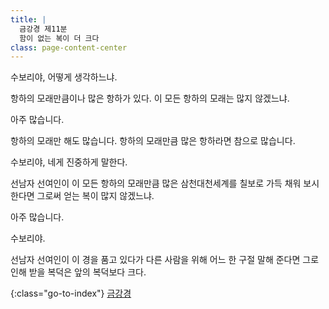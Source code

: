 ```yaml
---
title: |
  금강경 제11분
  함이 없는 복이 더 크다
class: page-content-center
---
```


수보리야, 어떻게 생각하느냐.

항하의 모래만큼이나 많은 항하가 있다.
이 모든 항하의 모래는 많지 않겠느냐.

아주 많습니다.

항하의 모래만 해도 많습니다.
항하의 모래만큼 많은 항하라면 참으로 많습니다.

수보리야, 네게 진중하게 말한다.

선남자 선여인이
이 모든 항하의 모래만큼 많은 삼천대천세계를
칠보로 가득 채워 보시한다면
그로써 얻는 복이 많지 않겠느냐.

아주 많습니다.

수보리야.

선남자 선여인이 이 경을 품고 있다가
다른 사람을 위해 어느 한 구절 말해 준다면
그로 인해 받을 복덕은 앞의 복덕보다 크다.

{:class="go-to-index"}
[금강경](index)